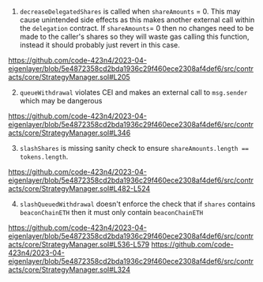 1. `decreaseDelegatedShares` is called when `shareAmounts` = 0. This may cause unintended side effects as this makes another external call within the `delegation` contract. If `shareAmounts`= 0 then no changes need to be made to the caller's shares so they will waste gas calling this function, instead it should probably just revert in this case.

https://github.com/code-423n4/2023-04-eigenlayer/blob/5e4872358cd2bda1936c29f460ece2308af4def6/src/contracts/core/StrategyManager.sol#L205

2. `queueWithdrawal` violates CEI and makes an external call to `msg.sender` which may be dangerous

https://github.com/code-423n4/2023-04-eigenlayer/blob/5e4872358cd2bda1936c29f460ece2308af4def6/src/contracts/core/StrategyManager.sol#L346

3. `slashShares` is missing sanity check to ensure `shareAmounts.length == tokens.length`.

https://github.com/code-423n4/2023-04-eigenlayer/blob/5e4872358cd2bda1936c29f460ece2308af4def6/src/contracts/core/StrategyManager.sol#L482-L524

4. `slashQueuedWithdrawal` doesn't enforce the check that if `shares` contains `beaconChainETH` then it must only contain `beaconChainETH`

https://github.com/code-423n4/2023-04-eigenlayer/blob/5e4872358cd2bda1936c29f460ece2308af4def6/src/contracts/core/StrategyManager.sol#L536-L579
https://github.com/code-423n4/2023-04-eigenlayer/blob/5e4872358cd2bda1936c29f460ece2308af4def6/src/contracts/core/StrategyManager.sol#L324
